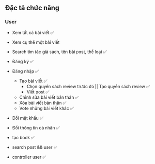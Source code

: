 ## Đặc tả chức năng

### User

- Xem tất cả bài viết ✅
- Xem cụ thể một bài viết
- Search tìm tác giả sách, tên bài post, thể loại ✅
- Đăng ký ✅
- Đăng nhập ✅
  - Tạo bài viết ✅
    - Chọn quyến sách review trước đó || Tạo quyển sách review ✅
    - Viết post ✅
  - Chỉnh sửa bài viết bản thân ✅
  - Xóa bài viết bản thân ✅
  - Vote những bài viết khác ✅
- Đổi mật khẩu ✅
- Đổi thông tin cá nhân ✅

- tạo book ✅
- search post && user ✅
- controller user ✅
